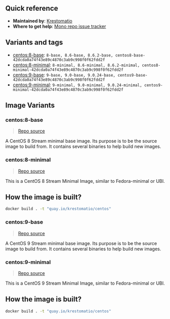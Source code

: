 ## Quick reference
- **Maintained by**:
[Krestomatio](https://krestomatio.com)
- **Where to get help**:
[Mono repo issue tracker](https://github.com/krestomatio/container_builder/issues)

## Variants and tags
- [centos:8-base](#centos8-base): `8-base, 8.6-base, 8.6.2-base, centos8-base-42dcda0a74f43e89c4870c3ab9c998f0f62fdd2f`
- [centos:8-minimal](#centos8-minimal): `8-minimal, 8.6-minimal, 8.6.2-minimal, centos8-minimal-42dcda0a74f43e89c4870c3ab9c998f0f62fdd2f`
- [centos:9-base](#centos9-base): `9-base, 9.0-base, 9.0.24-base, centos9-base-42dcda0a74f43e89c4870c3ab9c998f0f62fdd2f`
- [centos:9-minimal](#centos9-minimal): `9-minimal, 9.0-minimal, 9.0.24-minimal, centos9-minimal-42dcda0a74f43e89c4870c3ab9c998f0f62fdd2f`


## Image Variants
### centos:8-base
> [Repo source](https://github.com/krestomatio/container_builder/tree/master/centos/centos8-base)

A CentOS 8 Stream minimal base image. Its purpose is to be the source image to build from. It contains several binaries to help build new images.

### centos:8-minimal
> [Repo source](https://github.com/krestomatio/container_builder/tree/master/centos/centos8-minimal)

This is a CentOS 8 Stream Minimal Image, similar to Fedora-minimal or UBI.

## How the image is built?
```bash
docker build . -t "quay.io/krestomatio/centos"
```

### centos:9-base
> [Repo source](https://github.com/krestomatio/container_builder/tree/master/centos/centos9-base)

A CentOS 9 Stream minimal base image. Its purpose is to be the source image to build from. It contains several binaries to help build new images.

### centos:9-minimal
> [Repo source](https://github.com/krestomatio/container_builder/tree/master/centos/centos9-minimal)

This is a CentOS 9 Stream Minimal Image, similar to Fedora-minimal or UBI.

## How the image is built?
```bash
docker build . -t "quay.io/krestomatio/centos"
```

